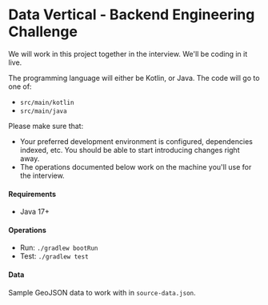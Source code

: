 # Data Vertical  - Backend Engineering Challenge

We will work in this project together in the interview. We'll be coding in it live.

The programming language will either be Kotlin, or Java. The code will go to one of:
* `src/main/kotlin`
* `src/main/java`

Please make sure that:
* Your preferred development environment is configured, dependencies indexed, etc. 
You should be able to start introducing changes right away.
* The operations documented below work on the machine you'll use for the interview.

#### Requirements

* Java 17+

#### Operations

* Run: `./gradlew bootRun`
* Test: `./gradlew test`

#### Data

Sample GeoJSON data to work with in `source-data.json`.